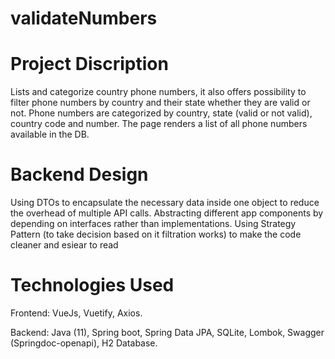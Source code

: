 # validateNumbers

# Project Discription
Lists and categorize country phone numbers, it also offers possibility to filter phone numbers by country and their state whether they are valid or not.
Phone numbers are categorized by country, state (valid or not valid), country code and number.
The page renders a list of all phone numbers available in the DB.

# Backend Design
Using DTOs to encapsulate the necessary data inside one object to reduce the overhead of multiple API calls.
Abstracting different app components by depending on interfaces rather than implementations.
Using Strategy Pattern (to take decision based on it filtration works) to make the code cleaner and esiear to read 

# Technologies Used

Frontend:
VueJs,
Vuetify,
Axios.

Backend:
Java (11),
Spring boot,
Spring Data JPA,
SQLite,
Lombok,
Swagger (Springdoc-openapi),
H2 Database.

